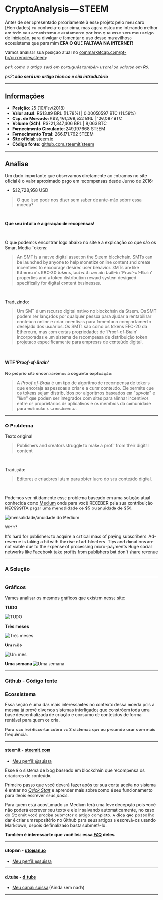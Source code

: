 # CryptoAnalysis — STEEM

Antes de ser apresentado propriamente à esse projeto pelo meu caro [Herndades] eu conhecia-o por cima, mas agora estou me interando melhor em todo seu ecossistema e exatamente por isso que esse será meu artigo de iniciação, para divulgar e fomentar o uso desse maravilhoso ecossistema que para mim **ERA O QUE FALTAVA NA INTERNET!**


Vamos analisar sua posição atual no [coinmarketcap.com/pt-br/currencies/steem](https://coinmarketcap.com/pt-br/currencies/steem/):

*ps1: como o artigo será em português também usarei os valores em R$.*

*ps2: **não será um artigo técnico e sim introdutório***

<hr>

## Informações

- **Posição**: 25 (10/Fev/2018)
- **Valor atual**: R$13.89 BRL (11.78%) | 0.00050597 BTC (11.58%)
- **Cap. de Mercado**: R$3,461,268,522 BRL | 126,087 BTC 
- **Volume (24h)**: R$221,347,406 BRL | 8,063 BTC
- **Fornecimento Circulante**: 249,197,668 STEEM
- **Fornecimento Total**: 266,171,762 STEEM
- **Site oficial**: [steem.io](https://steem.io/)
- **Código fonte**: [github.com/steemit/steem](https://github.com/steemit/steem)


<hr>

## Análise

Um dado importante que observamos diretamente ao entramos no site oficial é o valor aproximado pago em recompensas desde Junho de 2016:

- $22,728,958 USD

> O que isso pode nos dizer sem saber de ante-mão sobre essa moeda?

<br> 

**Que seu intuito é a geração de recopensas!**

<br> 

O que podemos encontrar logo abaixo no site é a explicação do que são os Smart Media Tokens:

> An SMT is a native digital asset on the Steem blockchain. SMTs can be launched by anyone to help monetize online content and create incentives to encourage desired user behavior.
SMTs are like Ethereum's ERC-20 tokens, but with certain built-in ‘Proof-of-Brain’ properties and a token distribution reward system designed specifically for digital content businesses.

<br>

Traduzindo:

> Um SMT é um recurso digital nativo no blockchain da Steem. Os SMT podem ser lançados por qualquer pessoa para ajudar a rentabilizar conteúdo online e criar incentivos para fomentar o comportamento desejado dos usuários.
Os SMTs são como os tokens ERC-20 da Ethereum, mas com certas propriedades de ‘Proof-of-Brain’ incorporadas e um sistema de recompensa de distribuição token projetado especificamente para empresas de conteúdo digital.

<br>

#### WTF ‘*Proof-of-Brain*’

No próprio site encontraremos a seguinte explicação:

> A *Proof-of-Brain* é um tipo de algoritmo de recompensa de tokens que encoraja as pessoas a criar e a curar conteúdo.
Ele permite que os tokens sejam distribuídos por algoritmos baseados em "*upvote*" e "*like*" que podem ser integrados com sites para alinhar incentivos entre os proprietários de aplicativos e os membros da comunidade para estimular o crescimento.

<hr>

### O Problema

Texto original:

> Publishers and creators struggle to make a profit from their digital content.

<br>

Tradução:

> Editores e criadores lutam para obter lucro do seu conteúdo digital.


<br>

Podemos ver nitidamente esse problema baseado em uma solução atual conhecida como [Medium](https://medium.com/) onde para você RECEBER pela sua contribuição NECESSITA pagar uma mensalidade de $5 ou anuidade de $50.


![mensalidade/anuidade do Medium](https://i.imgur.com/pXNMl0c.png)

WHY?

It's hard for publishers to acquire a critical mass of paying subscribers.
Ad-revenue is taking a hit with the rise of ad-blockers.
Tips and donations are not viable due to the expense of processing micro-payments
Huge social networks like Facebook take profits from publishers but don't share revenue

<hr>

### A Solução


<hr>

### Gráficos

Vamos analisar os mesmos gráficos que existem nesse site:

**TUDO**

![TUDO](https://i.imgur.com/b1sJKt5.png)


**Três meses**

![Três meses](https://i.imgur.com/inhkpHW.png)


**Um mês**

![Um mês](https://i.imgur.com/zEeg2yu.png)

**Uma semana**
![Uma semana](https://i.imgur.com/R71Gatl.png)



<hr>

### Github - Código fonte


### Ecossistema

Essa seção é uma das mais interessantes no contexto dessa moeda pois a mesma já provê diversos sistemas interligados que constrõem toda uma base descentralizada de criação e consumo de conteúdos de forma rentável para quem os cria.

Para isso irei dissertar sobre os 3 sistemas que eu pretendo usar com mais frequência.

<hr>

#### steemit - [steemit.com](https://steemit.com/)

- [Meu perfil: @suissa](https://steemit.com/@suissa/)

Esse é o sistema de blog baseado em blockchain que recompensa os criadores de conteúdo.

Primeiro passo que você deverá fazer após ter sua conta aceita no sistema é entrar no *[Quick Start](https://steemit.com/welcome)* e aprender mais sobre como é seu funcionamento para deois escrever seus *posts*.

Para quem está acostumado ao Medium terá uma leve decepção pois você não poderá escrever seu texto e ele ir salvando automaticamente, no caso do Steemit você precisa submeter o artigo completo. A dica que posso lhe dar é criar um repositório no Github para seus artigos e escrevá-os usando Markdown, depois de finalizado basta submetê-lo. 

**Também é interessante que você leia essa [FAQ](https://steemit.com/faq.html) deles.**

<hr>

#### utopian - [utopian.io](https://utopian.io/)

- [Meu perfil: @suissa](https://utopian.io/@suissa)


<hr>

#### d.tube - [d.tube](https://d.tube/)


- [Meu canal: suissa](https://d.tube/#!/c/suissa) (Ainda sem nada)

<hr>